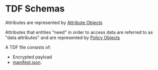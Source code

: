 # TDF Schemas

Attributes are represented by [Attribute Objects](AttributeObject.md)

Attributes that entities "need" in order to access data are referred to as "data attributes" and are represented by [Policy Objects](PolicyObject.md)

A TDF file consists of:

* Encrypted payload
* [manifest.json](Manifest.md).
